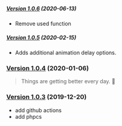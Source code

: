 ##### [Version 1.0.6](https://github.com/Codeinwp/gutenberg-animation/compare/v1.0.5...v1.0.6) (2020-06-13)

- Remove used function

##### [Version 1.0.5](https://github.com/Codeinwp/gutenberg-animation/compare/v1.0.4...v1.0.5) (2020-02-15)

- Adds additional animation delay options.

### [Version 1.0.4](https://github.com/Codeinwp/gutenberg-animation/compare/v1.0.3...v1.0.4) (2020-01-06)

> Things are getting better every day. :rocket:

### [Version 1.0.3](https://github.com/Codeinwp/gutenberg-animation/compare/v1.0.2...v1.0.3) (2019-12-20)

* add github actions
* add phpcs

